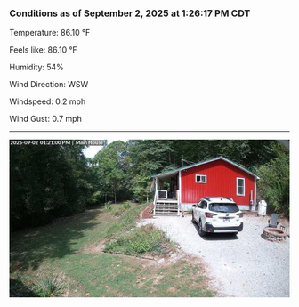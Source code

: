 ### Conditions as of September 2, 2025 at 1:26:17 PM CDT 

Temperature: 86.10 &deg;F

Feels like: 86.10 &deg;F

Humidity: 54%

Wind Direction: WSW

Windspeed: 0.2 mph

Wind Gust: 0.7 mph

---

<img src="./images/latest.jpeg"/>

